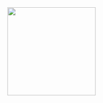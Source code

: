 <center>
<img src="https://github.com/sheikhhaziq/vibemusic/blob/main/android/app/src/main/res/mipmap-xxxhdpi/ic_launcher.png" width="200" height="200" />
</center>
